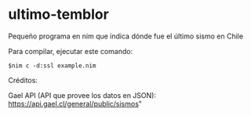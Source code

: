 # ultimo-temblor
Pequeño programa en nim que indica dónde fue el último sismo en Chile

Para compilar, ejecutar este comando:

`$nim c -d:ssl example.nim`

Créditos:

Gael API (API que provee los datos en JSON): https://api.gael.cl/general/public/sismos"
